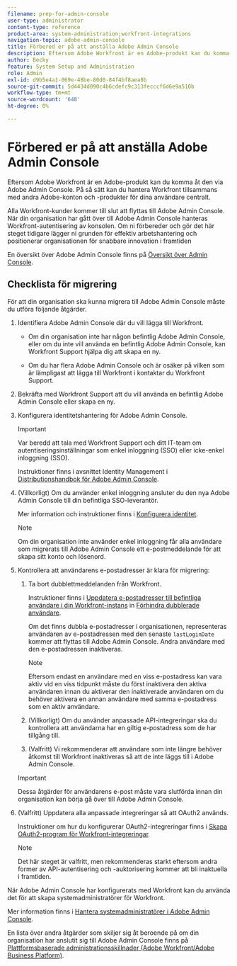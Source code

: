 ```yaml
---
filename: prep-for-admin-console
user-type: administrator
content-type: reference
product-area: system-administration;workfront-integrations
navigation-topic: adobe-admin-console
title: Förbered er på att anställa Adobe Admin Console
description: Eftersom Adobe Workfront är en Adobe-produkt kan du komma åt den via Adobe Admin Console. På så sätt kan du hantera Workfront tillsammans med andra Adobe-konton och -produkter för dina användare centralt.
author: Becky
feature: System Setup and Administration
role: Admin
exl-id: d9b5e4a1-069e-48be-80d0-84f4bf8aea8b
source-git-commit: 5d4434d090c4b6cdefc9c313fecccf6d6e9a510b
workflow-type: tm+mt
source-wordcount: '648'
ht-degree: 0%

---
```


# Förbered er på att anställa Adobe Admin Console

<!-- Audited: 12/2023 -->

Eftersom Adobe Workfront är en Adobe-produkt kan du komma åt den via Adobe Admin Console. På så sätt kan du hantera Workfront tillsammans med andra Adobe-konton och -produkter för dina användare centralt.

Alla Workfront-kunder kommer till slut att flyttas till Adobe Admin Console. När din organisation har gått över till Adobe Admin Console hanteras Workfront-autentisering av konsolen. Om ni förbereder och gör det här steget tidigare lägger ni grunden för effektiv arbetshantering och positionerar organisationen för snabbare innovation i framtiden

En översikt över Adobe Admin Console finns på [Översikt över Admin Console](https://helpx.adobe.com/se/enterprise/using/admin-console.html).

## Checklista för migrering

För att din organisation ska kunna migrera till Adobe Admin Console måste du utföra följande åtgärder.

1. Identifiera Adobe Admin Console där du vill lägga till Workfront.

   * Om din organisation inte har någon befintlig Adobe Admin Console, eller om du inte vill använda en befintlig Adobe Admin Console, kan Workfront Support hjälpa dig att skapa en ny.

   * Om du har flera Adobe Admin Console och är osäker på vilken som är lämpligast att lägga till Workfront i kontaktar du Workfront Support.

1. Bekräfta med Workfront Support att du vill använda en befintlig Adobe Admin Console eller skapa en ny.

1. Konfigurera identitetshantering för Adobe Admin Console.

   >[!IMPORTANT]
   >
   >Var beredd att tala med Workfront Support och ditt IT-team om autentiseringsinställningar som enkel inloggning (SSO) eller icke-enkel inloggning (SSO).

   Instruktioner finns i avsnittet Identity Management i [Distributionshandbok för Adobe Admin Console](https://helpx.adobe.com/enterprise/using/deployment-planning.html).

1. (Villkorligt) Om du använder enkel inloggning ansluter du den nya Adobe Admin Console till din befintliga SSO-leverantör.

   Mer information och instruktioner finns i [Konfigurera identitet](https://helpx.adobe.com/enterprise/using/set-up-identity.html).

   >[!NOTE]
   >
   >Om din organisation inte använder enkel inloggning får alla användare som migrerats till Adobe Admin Console ett e-postmeddelande för att skapa sitt konto och lösenord.

1. Kontrollera att användarens e-postadresser är klara för migrering:

   1. Ta bort dubblettmeddelanden från Workfront.

      Instruktioner finns i [Uppdatera e-postadresser till befintliga användare i din Workfront-instans](/help/quicksilver/administration-and-setup/manage-workfront/security/prevent-duplicate-users.md#update-email-addresses-of-existing-users-in-your-workfront-instance) in [Förhindra dubblerade användare](/help/quicksilver/administration-and-setup/manage-workfront/security/prevent-duplicate-users.md).

      Om det finns dubbla e-postadresser i organisationen, representeras användaren av e-postadressen med den senaste `lastLoginDate` kommer att flyttas till Adobe Admin Console. Andra användare med den e-postadressen inaktiveras.

      >[!NOTE]
      >
      >Eftersom endast en användare med en viss e-postadress kan vara aktiv vid en viss tidpunkt måste du först inaktivera den aktiva användaren innan du aktiverar den inaktiverade användaren om du behöver aktivera en annan användare med samma e-postadress som en aktiv användare.

   1. (Villkorligt) Om du använder anpassade API-integreringar ska du kontrollera att användarna har en giltig e-postadress som de har tillgång till.

   1. (Valfritt) Vi rekommenderar att användare som inte längre behöver åtkomst till Workfront inaktiveras så att de inte läggs till i Adobe Admin Console.

   >[!IMPORTANT]
   >
   >Dessa åtgärder för användarens e-post måste vara slutförda innan din organisation kan börja gå över till Adobe Admin Console.

1. (Valfritt) Uppdatera alla anpassade integreringar så att OAuth2 används.

   Instruktioner om hur du konfigurerar OAuth2-integreringar finns i [Skapa OAuth2-program för Workfront-integreringar](../../administration-and-setup/configure-integrations/create-oauth-application.md).

   >[!NOTE]
   >
   >Det här steget är valfritt, men rekommenderas starkt eftersom andra former av API-autentisering och -auktorisering kommer att bli inaktuella i framtiden.

När Adobe Admin Console har konfigurerats med Workfront kan du använda det för att skapa systemadministratörer för Workfront.

Mer information finns i [Hantera systemadministratörer i Adobe Admin Console](../../administration-and-setup/add-users/create-and-manage-users/admin-console.md).

En lista över andra åtgärder som skiljer sig åt beroende på om din organisation har anslutit sig till Adobe Admin Console finns på [Plattformsbaserade administrationsskillnader (Adobe Workfront/Adobe Business Platform)](../../administration-and-setup/get-started-wf-administration/actions-in-admin-console.md).
